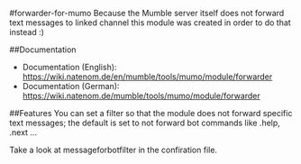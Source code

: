 #forwarder-for-mumo
Because the Mumble server itself does not forward text messages to linked channel this module was created in order to do that instead :)

##Documentation
* Documentation (English): https://wiki.natenom.de/en/mumble/tools/mumo/module/forwarder
* Documentation (German): https://wiki.natenom.de/mumble/tools/mumo/module/forwarder

##Features
You can set a filter so that the module does not forward specific text messages; the default is set to not forward bot commands like .help, .next ...

Take a look at messageforbotfilter in the confiration file.
